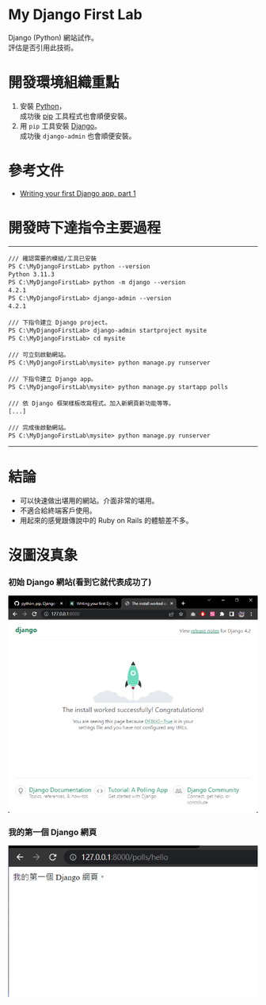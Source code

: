 # My Django First Lab
Django (Python) 網站試作。   
評估是否引用此技術。

# 開發環境組織重點
1. 安裝 [Python](https://www.python.org/)，   
成功後 [pip](https://pypi.org/project/pip/) 工具程式也會順便安裝。
2. 用 `pip` 工具安裝 [Django](https://www.djangoproject.com/)。   
成功後 `django-admin` 也會順便安裝。

# 參考文件
* [Writing your first Django app, part 1](https://docs.djangoproject.com/en/4.2/intro/tutorial01/)

# 開發時下達指令主要過程
---------------
```
/// 確認需要的模組/工具已安裝
PS C:\MyDjangoFirstLab> python --version
Python 3.11.3
PS C:\MyDjangoFirstLab> python -m django --version
4.2.1
PS C:\MyDjangoFirstLab> django-admin --version
4.2.1

/// 下指令建立 Django project。
PS C:\MyDjangoFirstLab> django-admin startproject mysite
PS C:\MyDjangoFirstLab> cd mysite

/// 可立刻啟動網站。
PS C:\MyDjangoFirstLab\mysite> python manage.py runserver

/// 下指令建立 Django app。
PS C:\MyDjangoFirstLab\mysite> python manage.py startapp polls

/// 依 Django 框架樣板改寫程式。加入新網頁新功能等等。
[...]

/// 完成後啟動網站。
PS C:\MyDjangoFirstLab\mysite> python manage.py runserver
```
---------------
# 結論
* 可以快速做出堪用的網站。介面非常的堪用。
* 不適合給終端客戶使用。
* 用起來的感覺跟傳說中的 Ruby on Rails 的體驗差不多。

# 沒圖沒真象
### 初始 Django 網站(看到它就代表成功了)
![初始 Django 網站](/images/圖片%20001.png)

### 我的第一個 Django 網頁
![我的第一個 Django 網頁](/images/圖片%20002.png)
